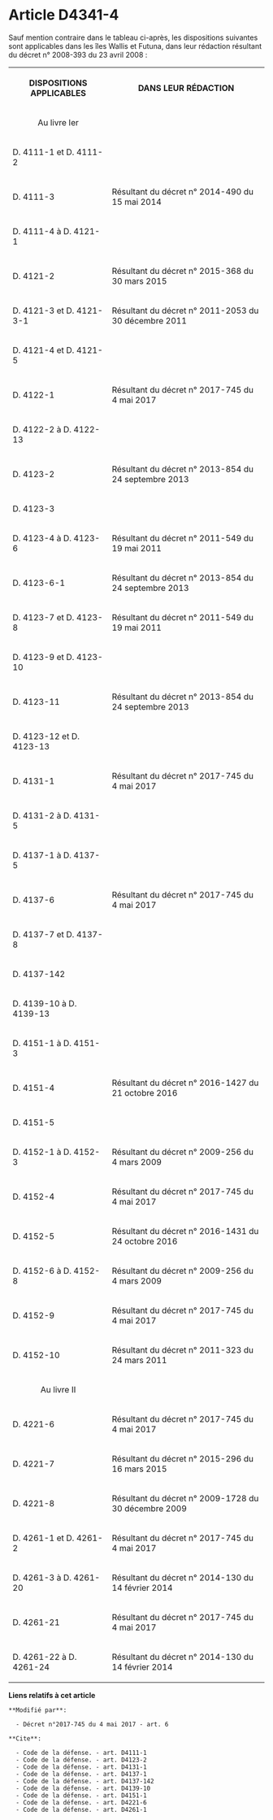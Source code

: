 # Article D4341-4

Sauf mention contraire dans le tableau ci-après, les dispositions suivantes sont applicables dans les îles Wallis et Futuna,
dans leur rédaction résultant du décret n° 2008-393 du 23 avril 2008 :

<table>
    <tbody>
      <tr>
        <th>

DISPOSITIONS APPLICABLES</th>
        <th>

DANS LEUR RÉDACTION</th>
      </tr>
      <tr>
        <td align="center">

Au livre Ier</td>
        <td align="left">
      </td></tr>
      <tr>
        <td align="left">

D. 4111-1 et D. 4111-2</td>
        <td align="left">
      </td></tr>
      <tr>
        <td align="left">

D. 4111-3</td>
        <td align="left">

Résultant du décret n° 2014-490 du 15 mai 2014 </td>
      </tr>
      <tr>
        <td align="left">

D. 4111-4 à D. 4121-1</td>
        <td align="left">
      </td></tr>
      <tr>
        <td align="left">

D. 4121-2</td>
        <td align="left">

Résultant du décret n° 2015-368 du 30 mars 2015 </td>
      </tr>
      <tr>
        <td align="left">

D. 4121-3 et D. 4121-3-1</td>
        <td align="left">

Résultant du décret n° 2011-2053 du 30 décembre 2011 </td>
      </tr>
      <tr>
        <td align="left">

D. 4121-4 et D. 4121-5</td>
        <td align="left">
      </td></tr>
      <tr>
        <td align="left">

D. 4122-1</td>
        <td align="left">

Résultant du décret n° 2017-745 du 4 mai 2017 </td>
      </tr>
      <tr>
        <td align="left">

D. 4122-2 à D. 4122-13</td>
        <td align="left">
      </td></tr>
      <tr>
        <td align="left">

D. 4123-2</td>
        <td align="left">

Résultant du décret n° 2013-854 du 24 septembre 2013 </td>
      </tr>
      <tr>
        <td align="left">

D. 4123-3</td>
        <td align="left">
      </td></tr>
      <tr>
        <td align="left">

D. 4123-4 à D. 4123-6</td>
        <td align="left">

Résultant du décret n° 2011-549 du 19 mai 2011 </td>
      </tr>
      <tr>
        <td align="left">

D. 4123-6-1</td>
        <td align="left">

Résultant du décret n° 2013-854 du 24 septembre 2013 </td>
      </tr>
      <tr>
        <td align="left">

D. 4123-7 et D. 4123-8</td>
        <td align="left">

Résultant du décret n° 2011-549 du 19 mai 2011 </td>
      </tr>
      <tr>
        <td align="left">

D. 4123-9 et D. 4123-10</td>
        <td align="left">
      </td></tr>
      <tr>
        <td align="left">

D. 4123-11</td>
        <td align="left">

Résultant du décret n° 2013-854 du 24 septembre 2013 </td>
      </tr>
      <tr>
        <td align="left">

D. 4123-12 et D. 4123-13</td>
        <td align="left">
      </td></tr>
      <tr>
        <td align="left">

D. 4131-1</td>
        <td align="left">

Résultant du décret n° 2017-745 du 4 mai 2017 </td>
      </tr>
      <tr>
        <td align="left">

D. 4131-2 à D. 4131-5</td>
        <td align="left">
      </td></tr>
      <tr>
        <td align="left">

D. 4137-1 à D. 4137-5</td>
        <td align="left">
      </td></tr>
      <tr>
        <td align="left">

D. 4137-6</td>
        <td align="left">

Résultant du décret n° 2017-745 du 4 mai 2017 </td>
      </tr>
      <tr>
        <td align="left">

D. 4137-7 et D. 4137-8</td>
        <td align="left">
      </td></tr>
      <tr>
        <td align="left">

D. 4137-142</td>
        <td align="left">
      </td></tr>
      <tr>
        <td align="left">

D. 4139-10 à D. 4139-13</td>
        <td align="left">
      </td></tr>
      <tr>
        <td align="left">

D. 4151-1 à D. 4151-3</td>
        <td align="left">
      </td></tr>
      <tr>
        <td align="left">

D. 4151-4</td>
        <td align="left">

Résultant du décret n° 2016-1427 du 21 octobre 2016 </td>
      </tr>
      <tr>
        <td align="left">

D. 4151-5</td>
        <td align="left">
      </td></tr>
      <tr>
        <td align="left">

D. 4152-1 à D. 4152-3</td>
        <td align="left">

Résultant du décret n° 2009-256 du 4 mars 2009 </td>
      </tr>
      <tr>
        <td align="left">

D. 4152-4</td>
        <td align="left">

Résultant du décret n° 2017-745 du 4 mai 2017 </td>
      </tr>
      <tr>
        <td align="left">

D. 4152-5</td>
        <td align="left">

Résultant du décret n° 2016-1431 du 24 octobre 2016 </td>
      </tr>
      <tr>
        <td align="left">

D. 4152-6 à D. 4152-8</td>
        <td align="left">

Résultant du décret n° 2009-256 du 4 mars 2009 </td>
      </tr>
      <tr>
        <td align="left">

D. 4152-9</td>
        <td align="left">

Résultant du décret n° 2017-745 du 4 mai 2017 </td>
      </tr>
      <tr>
        <td align="left">

D. 4152-10</td>
        <td align="left">

Résultant du décret n° 2011-323 du 24 mars 2011 </td>
      </tr>
      <tr>
        <td align="center">

Au livre II</td>
        <td align="left">
      </td></tr>
      <tr>
        <td align="left">

D. 4221-6</td>
        <td align="left">

Résultant du décret n° 2017-745 du 4 mai 2017 </td>
      </tr>
      <tr>
        <td align="left">

D. 4221-7</td>
        <td align="left">

Résultant du décret n° 2015-296 du 16 mars 2015 </td>
      </tr>
      <tr>
        <td align="left">

D. 4221-8</td>
        <td align="left">

Résultant du décret n° 2009-1728 du 30 décembre 2009 </td>
      </tr>
      <tr>
        <td align="left">

D. 4261-1 et D. 4261-2</td>
        <td align="left">

Résultant du décret n° 2017-745 du 4 mai 2017 </td>
      </tr>
      <tr>
        <td align="left">

D. 4261-3 à D. 4261-20</td>
        <td align="left">

Résultant du décret n° 2014-130 du 14 février 2014 </td>
      </tr>
      <tr>
        <td align="left">

D. 4261-21</td>
        <td align="left">

Résultant du décret n° 2017-745 du 4 mai 2017 </td>
      </tr>
      <tr>
        <td align="left">

D. 4261-22 à D. 4261-24</td>
        <td align="left">

Résultant du décret n° 2014-130 du 14 février 2014 

</td>
      </tr>
    </tbody>
  </table>

**Liens relatifs à cet article**

	**Modifié par**:

	  - Décret n°2017-745 du 4 mai 2017 - art. 6

	**Cite**:

	  - Code de la défense. - art. D4111-1
	  - Code de la défense. - art. D4123-2
	  - Code de la défense. - art. D4131-1
	  - Code de la défense. - art. D4137-1
	  - Code de la défense. - art. D4137-142
	  - Code de la défense. - art. D4139-10
	  - Code de la défense. - art. D4151-1
	  - Code de la défense. - art. D4221-6
	  - Code de la défense. - art. D4261-1
